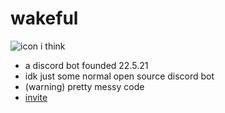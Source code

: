 # wakeful

![icon i think](https://cdn.discordapp.com/avatars/845720048668114977/15f6afd90a3b4946a410c60e5fdbe619.png?size=128)

- a discord bot founded 22.5.21
- idk just some normal open source discord bot
- (warning) pretty messy code
- [invite](https://discord.com/api/oauth2/authorize?client_id=845720048668114977&permissions=8&scope=bot)
